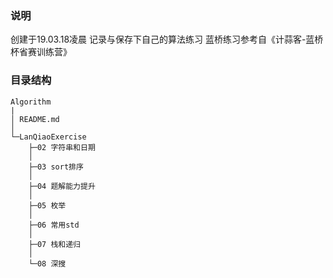 ### 说明
创建于19.03.18凌晨 记录与保存下自己的算法练习
蓝桥练习参考自《计蒜客-蓝桥杯省赛训练营》
### 目录结构
```
Algorithm
|
│ README.md
│  
└─LanQiaoExercise
    ├─02 字符串和日期
    │      
    ├─03 sort排序
    │      
    ├─04 题解能力提升
    │      
    ├─05 枚举
    │      
    ├─06 常用std
    │      
    ├─07 栈和递归
    │      
    └─08 深搜
```
